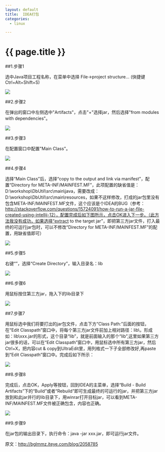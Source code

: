 ```yaml
---
layout: default
title:  IDEA打包
categories:
  - linux

---
```

# {{ page.title }}

##1.步骤1

选中Java项目工程名称，在菜单中选择 File->project structure... (快捷键Ctrl+Alt+Shift+S) 

<img src="/blog/image/idea1.jpg" style="max-width:100%;"/>

##2.步骤2

在弹出的窗口中左侧选中"Artifacts"，点击"+"选择jar，然后选择"from modules with dependencies"。

<img src="/blog/image/idea2.jpg" style="max-width:100%;"/>

##3.步骤3

在配置窗口中配置"Main Class"。

<img src="/blog/image/idea3.jpg" style="max-width:100%;"/>

##4.步骤4

选择“Main Class”后，选择“copy to the output  and link via manifest”，配置“Directory for META-INF/MAINFEST.MF”，此项配置的缺省值是：D:\workshop\DbUtil\src\main\java，需要改成：D:\workshop\DbUtil\src\main\resources，如果不这样修改，打成的jar包里没有包含META-INF/MAINFEST.MF文件，这个应该是个IDEA的BUG（参考：http://stackoverflow.com/questions/15724091/how-to-run-a-jar-file-created-using-intellij-12），配置完成后如下图所示，点击OK进入下一步。（此方法我没有成功，如果选择“extract to the target jar”，即把第三方jar文件，打入最终的可运行jar包时，可以不修改“Directory for META-INF/MAINFEST.MF”的配置，用缺省值即可）

<img src="/blog/image/idea4.jpg" style="max-width:100%;"/>

##5.步骤5

右键“<output root>”，选择“Create Directory”，输入目录名：lib

<img src="/blog/image/idea5.jpg" style="max-width:100%;"/>

##6.步骤6

用鼠标按住第三方jar，拖入<output root>下的lib目录下

<img src="/blog/image/idea6.jpg" style="max-width:100%;"/>

##7.步骤7

用鼠标选中我们将要打出的jar包文件，点击下方“Class Path:”后面的按钮，在“Edit Classpath”窗口中，将每个第三方jar文件前加上相对路径：lib\，形成如：lib\xxx.jar的形式，这个目录“lib”，就是前面输入的那个“lib”,这里如果第三方jar很多的话，可以在“Edit Classpath”窗口中，用鼠标选中所有第三方jar，然后Ctrl+X，把内容cut & copy到UltraEdit里，用列格式一下子全部修改好,再paste到“Edit Classpath”窗口中。完成后如下所示：

<img src="/blog/image/idea7.jpg" style="max-width:100%;"/>

##8.步骤8

完成后，点击OK，Apply等按钮，回到IDEA的主菜单，选择“Build - Build Artifacts”下的“Build”或者“Rebuild”即可生成最终的可运行的jar，并把第三方jar放到和此jar并行的lib目录下，用winrar打开目标jar，可以看到META-INF/MAINFEST.MF文件被正确包含，内容也正确。

<img src="/blog/image/idea8.jpg" style="max-width:100%;"/>

##9.步骤9

在jar包的输出目录下，执行命令：java -jar xxx.jar，即可运行jar文件。

原文：http://bglmmz.iteye.com/blog/2058785
